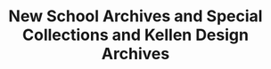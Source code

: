 ---
layout: repo
title: "New School Archives and Special Collections and Kellen Design Archives"
id: 21357
permalink: repos/21357/
---